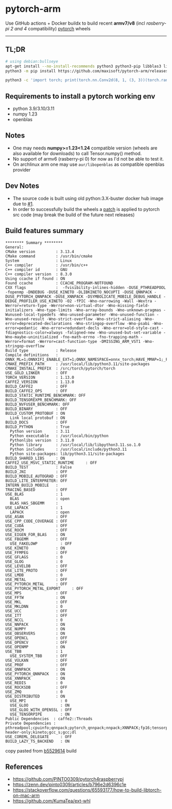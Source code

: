 # pytorch-arm
Use GitHub actions + Docker buildx to build recent **armv7/v8** (incl *rasberry-pi 2 and 4* compatibility) [pytorch](https://github.com/pytorch/pytorch) wheels

--------------

## TL;DR
```sh
# using debian:bullseye
apt-get install --no-install-recommends python3 python3-pip libblas3 libfftw3-3 libopenblas0 python3-typing-extensions
python3 -m pip install https://github.com/maxisoft/pytorch-arm/releases/download/v0.1.0/torch-1.13.0a0+git7c98e70-cp39-cp39-linux_armv7l.whl # change the url if needed

python3 -c 'import torch; print(torch.nn.Conv2d(8, 1, (3, 3))(torch.randn(4, 8, 3, 3)).squeeze_())'
```

## Requirements to install a pytorch working env
- python 3.9/3.10/3.11
- numpy 1.23
- openblas


## Notes
- One may needs **numpy>=1.23<1.24** compatible version (wheels are also available for downloads) to call Tensor.numpy() method.
- No support of armv6 (rasberry-pi 0) for now as I'd not be able to test it.
- On archlinux arm one may use `aur/libopenblas` as compatible openblas provider

## Dev Notes
- The source code is built using old python:3.X-buster docker hub image due to [#1](https://github.com/maxisoft/pytorch-arm/issues/1).
- In order to successfully build the wheels a [patch](https://github.com/maxisoft/pytorch-arm/blob/main/arm.patch) is applied to pytorch src code (may break the build of the future next releases)

## Build features summary
```
******** Summary ********
General:
CMake version         : 3.13.4
CMake command         : /usr/bin/cmake
System                : Linux
C++ compiler          : /usr/bin/c++
C++ compiler id       : GNU
C++ compiler version  : 8.3.0
Using ccache if found : ON
Found ccache          : CCACHE_PROGRAM-NOTFOUND
CXX flags             :  -fvisibility-inlines-hidden -DUSE_PTHREADPOOL -fopenmp -DNDEBUG -DUSE_KINETO -DLIBKINETO_NOCUPTI -DUSE_QNNPACK -DUSE_PYTORCH_QNNPACK -DUSE_XNNPACK -DSYMBOLICATE_MOBILE_DEBUG_HANDLE -DEDGE_PROFILER_USE_KINETO -O2 -fPIC -Wno-narrowing -Wall -Wextra -Werror=return-type -Werror=non-virtual-dtor -Wno-missing-field-initializers -Wno-type-limits -Wno-array-bounds -Wno-unknown-pragmas -Wunused-local-typedefs -Wno-unused-parameter -Wno-unused-function -Wno-unused-result -Wno-strict-overflow -Wno-strict-aliasing -Wno-error=deprecated-declarations -Wno-stringop-overflow -Wno-psabi -Wno-error=pedantic -Wno-error=redundant-decls -Wno-error=old-style-cast -fdiagnostics-color=always -faligned-new -Wno-unused-but-set-variable -Wno-maybe-uninitialized -fno-math-errno -fno-trapping-math -Werror=format -Werror=cast-function-type -DMISSING_ARM_VST1 -Wno-stringop-overflow
Build type            : Release
Compile definitions   : ONNX_ML=1;ONNXIFI_ENABLE_EXT=1;ONNX_NAMESPACE=onnx_torch;HAVE_MMAP=1;_FILE_OFFSET_BITS=64;HAVE_SHM_OPEN=1;HAVE_SHM_UNLINK=1;HAVE_MALLOC_USABLE_SIZE=1;USE_EXTERNAL_MZCRC;MINIZ_DISABLE_ZIP_READER_CRC32_CHECKS
CMAKE_PREFIX_PATH     : /usr/local/lib/python3.11/site-packages
CMAKE_INSTALL_PREFIX  : /src/torch/pytorch/torch
USE_GOLD_LINKER       : OFF
TORCH_VERSION         : 1.13.0
CAFFE2_VERSION        : 1.13.0
BUILD_CAFFE2          : OFF
BUILD_CAFFE2_OPS      : OFF
BUILD_STATIC_RUNTIME_BENCHMARK: OFF
BUILD_TENSOREXPR_BENCHMARK: OFF
BUILD_NVFUSER_BENCHMARK: OFF
BUILD_BINARY          : OFF
BUILD_CUSTOM_PROTOBUF : ON
  Link local protobuf : ON
BUILD_DOCS            : OFF
BUILD_PYTHON          : True
  Python version      : 3.11
  Python executable   : /usr/local/bin/python
  Pythonlibs version  : 3.11.0
  Python library      : /usr/local/lib/libpython3.11.so.1.0
  Python includes     : /usr/local/include/python3.11
  Python site-packages: lib/python3.11/site-packages
BUILD_SHARED_LIBS     : ON
CAFFE2_USE_MSVC_STATIC_RUNTIME     : OFF
BUILD_TEST            : False
BUILD_JNI             : OFF
BUILD_MOBILE_AUTOGRAD : OFF
BUILD_LITE_INTERPRETER: OFF
INTERN_BUILD_MOBILE   : 
TRACING_BASED         : OFF
USE_BLAS              : 1
  BLAS                : open
  BLAS_HAS_SBGEMM     : 
USE_LAPACK            : 1
  LAPACK              : open
USE_ASAN              : OFF
USE_CPP_CODE_COVERAGE : OFF
USE_CUDA              : OFF
USE_ROCM              : OFF
USE_EIGEN_FOR_BLAS    : ON
USE_FBGEMM            : OFF
  USE_FAKELOWP          : OFF
USE_KINETO            : ON
USE_FFMPEG            : OFF
USE_GFLAGS            : 0
USE_GLOG              : 0
USE_LEVELDB           : OFF
USE_LITE_PROTO        : OFF
USE_LMDB              : 0
USE_METAL             : OFF
USE_PYTORCH_METAL     : OFF
USE_PYTORCH_METAL_EXPORT     : OFF
USE_MPS               : OFF
USE_FFTW              : ON
USE_MKL               : OFF
USE_MKLDNN            : 0
USE_UCC               : OFF
USE_ITT               : OFF
USE_NCCL              : 0
USE_NNPACK            : ON
USE_NUMPY             : ON
USE_OBSERVERS         : ON
USE_OPENCL            : OFF
USE_OPENCV            : OFF
USE_OPENMP            : ON
USE_TBB               : 1
  USE_SYSTEM_TBB      : OFF
USE_VULKAN            : OFF
USE_PROF              : OFF
USE_QNNPACK           : ON
USE_PYTORCH_QNNPACK   : ON
USE_XNNPACK           : ON
USE_REDIS             : 0
USE_ROCKSDB           : OFF
USE_ZMQ               : 0
USE_DISTRIBUTED       : ON
  USE_MPI               : 0
  USE_GLOO              : ON
  USE_GLOO_WITH_OPENSSL : OFF
  USE_TENSORPIPE        : ON
Public Dependencies  : caffe2::Threads
Private Dependencies : pthreadpool;cpuinfo;qnnpack;pytorch_qnnpack;nnpack;XNNPACK;fp16;tensorpipe;gloo;libzstd_static;foxi_loader;rt;fmt::fmt-header-only;kineto;gcc_s;gcc;dl
USE_COREML_DELEGATE     : OFF
BUILD_LAZY_TS_BACKEND   : ON
```

copy pasted from [b5529614](https://github.com/maxisoft/pytorch-arm/commit/b552961430a652284ee3e571bccdcef8fd55b898) build

## References
- https://github.com/PINTO0309/pytorch4raspberrypi
- https://zenn.dev/pinto0309/articles/b796e2d6396c1e
- https://stackoverflow.com/questions/65593177/how-to-build-libtorch-on-mac-arm
- https://github.com/KumaTea/ext-whl